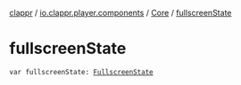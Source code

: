 [clappr](../../index.md) / [io.clappr.player.components](../index.md) / [Core](index.md) / [fullscreenState](./fullscreen-state.md)

# fullscreenState

`var fullscreenState: `[`FullscreenState`](-fullscreen-state/index.md)